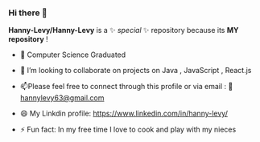 ### Hi there 👋


**Hanny-Levy/Hanny-Levy** is a ✨ _special_ ✨ repository because its **MY repository** !

- 🌱 Computer Science Graduated

- 👯 I’m looking to collaborate on projects on Java , JavaScript , React.js 

- 📫Please feel free to connect through this profile or via email :
  📧 hannylevy63@gmail.com
  
- 😄 My Linkdin profile: https://www.linkedin.com/in/hanny-levy/
- ⚡ Fun fact: In my free time I love to cook and play with my nieces 

